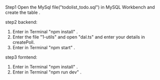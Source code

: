 Step1
Open the MySql file("todolist_todo.sql") in MySQL Workbench and create the table .

step2
backend:
1. Enter in Terminal "npm install" .
2. Enter the file "1-utils" and open "dal.ts" and enter your details in createPoll.
3. Enter in Terminal "npm start" .

step3
forntend:
1. Enter in Terminal "npm install" .
2. Enter in Terminal "npm run dev" .
